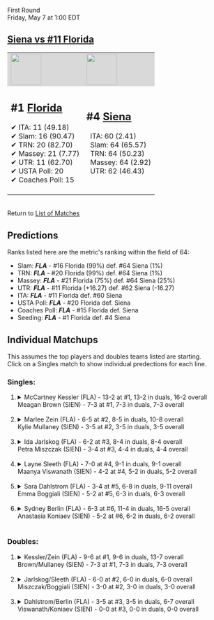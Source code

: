 First Round  
Friday, May 7 at 1:00 EDT
## [Siena vs #11 Florida](https://www.ncaa.com/game/5833667) 

<table>  
<tr style="background-color: #d9d9d9 !important"><td><a href="#"><img src="https://www.ncaa.com/sites/default/files/images/logos/schools/f/florida.70.png" width="70" height="70" /></a></td><td><a href="#"><img src="https://www.ncaa.com/sites/default/files/images/logos/schools/s/siena.70.png" width="70" height="70" /></a></td></tr>
<tr><td>  

<h2>#1 <a href="#">Florida</a></h2>  
&#10004; ITA: 11 (49.18)<br>  
&#10004; Slam: 16 (90.47)<br>  
&#10004; TRN: 20 (82.70)<br>  
&#10004; Massey: 21 (7.77)<br>  
&#10004; UTR: 11 (62.70)<br>  
&#10004; USTA Poll: 20<br>  
&#10004; Coaches Poll: 15<br>  
<br>  

</td><td>  

<h2>#4 <a href="#">Siena</a></h2>  
&nbsp; ITA: 60 (2.41)<br>  
&nbsp; Slam: 64 (65.57)<br>  
&nbsp; TRN: 64 (50.23)<br>  
&nbsp; Massey: 64 (2.92)<br>  
&nbsp; UTR: 62 (46.43)<br>  
<br>  

</td></tr></table>  


<br>Return to [List of Matches](../index.md)  

## Predictions  

Ranks listed here are the metric's ranking within the field of 64:  
- Slam: ***FLA*** - #16 Florida (99%) def. #64 Siena (1%)  
- TRN: ***FLA*** - #20 Florida (99%) def. #64 Siena (1%)  
- Massey: ***FLA*** - #21 Florida (75%) def. #64 Siena (25%)  
- UTR: ***FLA*** - #11 Florida (+16.27) def. #62 Siena (-16.27)  
- ITA: ***FLA*** - #11 Florida def. #60 Siena  
- USTA Poll: ***FLA*** - #20 Florida def. Siena  
- Coaches Poll: ***FLA*** - #15 Florida def. Siena  
- Seeding: ***FLA*** - #1 Florida def. #4 Siena  

## Individual Matchups  
This assumes the top players and doubles teams listed are starting.  
Click on a Singles match to show individual predections for each line.  
### Singles:  

<ol>
<li><details>
<summary markdown="span">McCartney Kessler (FLA) - 13-2 at #1, 13-2 in duals, 16-2 overall<br>Meagan Brown (SIEN) - 7-3 at #1, 7-3 in duals, 7-3 overall</summary>
<h4>Predictions</h4><ul>
<li>Slam: <b><i>FLA</i></b> - Kessler (99%) def. Brown (1%)</li>  
<li>TRN: <b><i>FLA</i></b> - Kessler (99%) def. Brown (1%)</li>  
<li>Massey: <b><i>FLA</i></b> - Kessler (75%) def. Brown (25%)</li>  
<li>UTR: <b><i>FLA</i></b> - Kessler (99%) def. Brown (1%)</li>  
<li>ITA: <b><i>FLA</i></b> - Kessler (45.58) def. Brown (2.61)</li>  
</ul></details>&nbsp;</li>
<li><details>
<summary markdown="span">Marlee Zein (FLA) - 6-5 at #2, 8-5 in duals, 10-8 overall<br>Kylie Mullaney (SIEN) - 3-5 at #2, 3-5 in duals, 3-5 overall</summary>
<h4>Predictions</h4><ul>
<li>Slam: <b><i>FLA</i></b> - Zein (99%) def. Mullaney (1%)</li>  
<li>TRN: <b><i>FLA</i></b> - Zein (99%) def. Mullaney (1%)</li>  
<li>Massey: <b><i>FLA</i></b> - Zein (75%) def. Mullaney (25%)</li>  
<li>UTR: <b><i>FLA</i></b> - Zein (99%) def. Mullaney (1%)</li>  
<li>ITA: <b><i>FLA</i></b> - Zein (8.25) def. Mullaney (0.00)</li>  
</ul></details>&nbsp;</li>
<li><details>
<summary markdown="span">Ida Jarlskog (FLA) - 6-2 at #3, 8-4 in duals, 8-4 overall<br>Petra Miszczak (SIEN) - 3-4 at #3, 4-4 in duals, 4-4 overall</summary>
<h4>Predictions</h4><ul>
<li>Slam: <b><i>FLA</i></b> - Jarlskog (99%) def. Miszczak (1%)</li>  
<li>TRN: <b><i>FLA</i></b> - Jarlskog (99%) def. Miszczak (1%)</li>  
<li>Massey: <b><i>FLA</i></b> - Jarlskog (75%) def. Miszczak (25%)</li>  
<li>UTR: <b><i>FLA</i></b> - Jarlskog (99%) def. Miszczak (1%)</li>  
<li>ITA: <b><i>FLA</i></b> - Jarlskog (5.66) def. Miszczak (0.00)</li>  
</ul></details>&nbsp;</li>
<li><details>
<summary markdown="span">Layne Sleeth (FLA) - 7-0 at #4, 9-1 in duals, 9-1 overall<br>Maanya Viswanath (SIEN) - 4-2 at #4, 5-2 in duals, 5-2 overall</summary>
<h4>Predictions</h4><ul>
<li>Slam: <b><i>FLA</i></b> - Sleeth (99%) def. Viswanath (1%)</li>  
<li>TRN: <b><i>FLA</i></b> - Sleeth (99%) def. Viswanath (1%)</li>  
<li>Massey: <b><i>FLA</i></b> - Sleeth (75%) def. Viswanath (25%)</li>  
<li>UTR: <b><i>FLA</i></b> - Sleeth (99%) def. Viswanath (1%)</li>  
<li>ITA: <b><i>FLA</i></b> - Sleeth (7.72) def. Viswanath (2.10)</li>  
</ul></details>&nbsp;</li>
<li><details>
<summary markdown="span">Sara Dahlstrom (FLA) - 3-4 at #5, 6-8 in duals, 9-11 overall<br>Emma Boggiali (SIEN) - 5-2 at #5, 6-3 in duals, 6-3 overall</summary>
<h4>Predictions</h4><ul>
<li>Slam: <b><i>FLA</i></b> - Dahlstrom (99%) def. Boggiali (1%)</li>  
<li>TRN: <b><i>FLA</i></b> - Dahlstrom (99%) def. Boggiali (1%)</li>  
<li>Massey: <b><i>FLA</i></b> - Dahlstrom (75%) def. Boggiali (25%)</li>  
<li>UTR: <b><i>FLA</i></b> - Dahlstrom (99%) def. Boggiali (1%)</li>  
<li>ITA: <b><i>FLA</i></b> - Dahlstrom (3.40) def. Boggiali (2.28)</li>  
</ul></details>&nbsp;</li>
<li><details>
<summary markdown="span">Sydney Berlin (FLA) - 6-3 at #6, 11-4 in duals, 16-5 overall<br>Anastasia Koniaev (SIEN) - 5-2 at #6, 6-2 in duals, 6-2 overall</summary>
<h4>Predictions</h4><ul>
<li>Slam: <b><i>FLA</i></b> - Berlin (99%) def. Koniaev (1%)</li>  
<li>TRN: <b><i>FLA</i></b> - Berlin (99%) def. Koniaev (1%)</li>  
<li>Massey: <b><i>FLA</i></b> - Berlin (75%) def. Koniaev (25%)</li>  
<li>UTR: <b><i>FLA</i></b> - Berlin (99%) def. Koniaev (1%)</li>  
<li>ITA: <b><i>SIEN</i></b> - Koniaev (2.56) def. Berlin (2.47)</li>  
</ul></details>&nbsp;</li>
</ol>

### Doubles:  

<ol>
<li><details>
<summary markdown="span">Kessler/Zein (FLA) - 9-6 at #1, 9-6 in duals, 13-7 overall<br>Brown/Mullaney (SIEN) - 7-3 at #1, 7-3 in duals, 7-3 overall</summary>
We don't have any metrics for doubles matches</details>&nbsp;</li>
<li><details>
<summary markdown="span">Jarlskog/Sleeth (FLA) - 6-0 at #2, 6-0 in duals, 6-0 overall<br>Miszczak/Boggiali (SIEN) - 3-0 at #2, 3-0 in duals, 3-0 overall</summary>
We don't have any metrics for doubles matches</details>&nbsp;</li>
<li><details>
<summary markdown="span">Dahlstrom/Berlin (FLA) - 3-5 at #3, 3-5 in duals, 6-7 overall<br>Viswanath/Koniaev (SIEN) - 0-0 at #3, 0-0 in duals, 0-0 overall</summary>
We don't have any metrics for doubles matches</details>&nbsp;</li>
</ol>